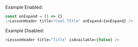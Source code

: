 Example Enabled:

```js
const onExpand = () => {}
;<LessonHeader title="Cool TItle" onExpand={onExpand} />
```

Example Disabled:

```js
<LessonHeader title="Title" isAvailable={false} />
```